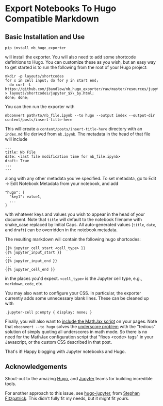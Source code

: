 # Export Notebooks To Hugo Compatible Markdown

## Basic Installation and Use
```
pip install nb_hugo_exporter
```
will install the exporter. You will also need to add some shortcode definitions
to Hugo. You can customize these as you wish, but an easy way to get started is
to run the following from the root of your Hugo project:
```
mkdir -p layouts/shortcodes
for x in cell input; do for y in start end;
  do curl -L https://github.com/jbandlow/nb_hugo_exporter/raw/master/resources/jupyter_$x\_$y.html > layouts/shortcodes/jupyter_$x\_$y.html;
done; done;
```

You can then run the exporter with
```
nbconvert path/to/nb_file.ipynb --to hugo --output index --output-dir content/posts/insert-title-here
```
This will create a `content/posts/insert-title-here` directory with an
`index.md` file derived from `nb.ipynb`. The metadata in the head of that file
will include
```
---
title: Nb File
date: <last file modification time for nb_file.ipynb>
draft: True
...
---
```
along with any other metadata you've specified. To set metadata, go to Edit ->
Edit Notebook Metadata from your notebook, and add
```
"hugo": {
  "key1": value1,
  ...
}
```
with whatever keys and values you wish to appear in the head of your document.
Note that `title` will default to the notebook filename with snake\_case
replaced by Initial Caps. All auto-generated values (`title`, `date`, and
`draft`) can be overridden in the notebook metadata.

The resulting markdown will contain the following hugo shortcodes:
```
{{% jupyter_cell_start <cell_type> }}
{{% jupyter_input_start }}
...
{{% jupyter_input_end }}
...
{{% jupyter_cell_end }}
```
in the places you'd expect.  `<cell_type>` is the Jupyter cell type, e.g.,
`markdown`, `code`, etc.

You may also want to configure your CSS. In particular, the exporter currently
adds some unnecessary blank lines. These can be cleaned up with
```
.jupyter-cell p:empty { display: none; }
```

Finally, you will also want to [include the MathJax script](
https://gohugo.io/content-management/formats/#enable-mathjax) on your pages.
Note that `nbconvert --to hugo` solves the [underscore problem](
https://gohugo.io/content-management/formats/#issues-with-markdown) with the
"tedious" solution of simply quoting all underscores in math mode. So there
is no need for the MathJax configuration script that "fixes \<code\> tags" in
your Javascript, or the custom CSS described in that post.

That's it! Happy blogging with Jupyter notebooks and Hugo.

## Acknowledgements
Shout-out to the amazing [Hugo](https://gohugo.io), and
[Jupyter](https://jupyter.org) teams for building incredible tools.

For another approach to this issue, see
[hugo-jupyter](http://journalpanic.com/hugo_jupyter/), from  [Stephan
Fitzpatrick](https://github.com/knowsuchagency). This didn't fully fit my needs,
but it might fit yours.
